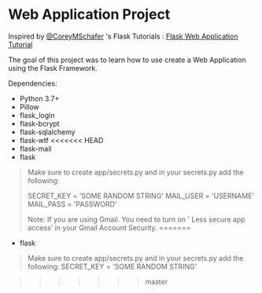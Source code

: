 # Web Application Project

Inspired by [@CoreyMSchafer](https://github.com/CoreyMSchafer) 's Flask Tutorials : [Flask Web Application Tutorial](https://www.youtube.com/playlist?list=PL-osiE80TeTs4UjLw5MM6OjgkjFeUxCYH)

The goal of this project was to learn how to use create a Web Application using the Flask Framework.

Dependencies:
- Python 3.7+
- Pillow
- flask_login
- flask-bcrypt
- flask-sqlalchemy
- flask-wtf
<<<<<<< HEAD
- flask-mail
- flask


> Make sure to create app/secrets.py and in your secrets.py add the following:
> 
>SECRET_KEY = 'SOME RANDOM STRING'
>MAIL_USER = 'USERNAME'
>MAIL_PASS = 'PASSWORD'
>
>Note: If you are using Gmail. You need to turn on '
Less secure app access' in your Gmail Account Security.
=======
- flask

> Make sure to create app/secrets.py and in your secrets.py add the following:
> SECRET_KEY = 'SOME RANDOM STRING'


>>>>>>> master
